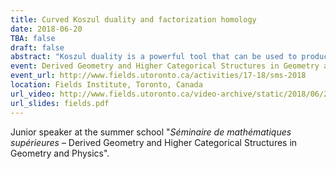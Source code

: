 ```yaml
---
title: Curved Koszul duality and factorization homology
date: 2018-06-20
TBA: false
draft: false
abstract: "Koszul duality is a powerful tool that can be used to produce resolutions of algebras in many contexts. In this talk, I explain how to use curved Koszul duality for algebras over unital operads to compute the factorization homology of a closed manifold with values in the algebra of polynomial functions on a standard shifted symplectic space."
event: Derived Geometry and Higher Categorical Structures in Geometry and Physics (junior speaker)
event_url: http://www.fields.utoronto.ca/activities/17-18/sms-2018
location: Fields Institute, Toronto, Canada
url_video: http://www.fields.utoronto.ca/video-archive/static/2018/06/2388-18977/mergedvideo.ogv
url_slides: fields.pdf
---
```


Junior speaker at the summer school "*Séminaire de mathématiques supérieures* – Derived Geometry and Higher Categorical Structures in Geometry and Physics".
